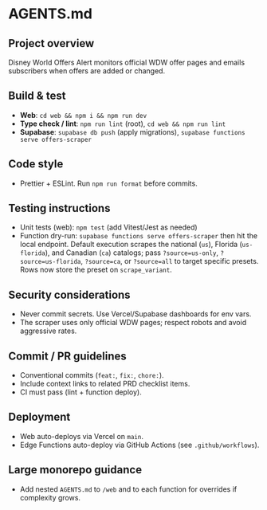 # AGENTS.md

## Project overview
Disney World Offers Alert monitors official WDW offer pages and emails subscribers when offers are added or changed.

## Build & test
- **Web**: `cd web && npm i && npm run dev`
- **Type check / lint**: `npm run lint` (root), `cd web && npm run lint`
- **Supabase**: `supabase db push` (apply migrations), `supabase functions serve offers-scraper`

## Code style
- Prettier + ESLint. Run `npm run format` before commits.

## Testing instructions
- Unit tests (web): `npm test` (add Vitest/Jest as needed)
- Function dry-run: `supabase functions serve offers-scraper` then hit the local endpoint. Default execution scrapes the national (`us`), Florida (`us-florida`), and Canadian (`ca`) catalogs; pass `?source=us-only`, `?source=us-florida`, `?source=ca`, or `?source=all` to target specific presets. Rows now store the preset on `scrape_variant`.

## Security considerations
- Never commit secrets. Use Vercel/Supabase dashboards for env vars.
- The scraper uses only official WDW pages; respect robots and avoid aggressive rates.

## Commit / PR guidelines
- Conventional commits (`feat:`, `fix:`, `chore:`).
- Include context links to related PRD checklist items.
- CI must pass (lint + function deploy).

## Deployment
- Web auto-deploys via Vercel on `main`.
- Edge Functions auto-deploy via GitHub Actions (see `.github/workflows`).

## Large monorepo guidance
- Add nested `AGENTS.md` to `/web` and to each function for overrides if complexity grows.
